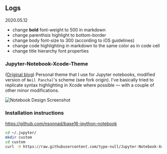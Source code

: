## Logs
2020.05.12
- change **bold** font-weight to 500 in markdown
- change parenthsis highlight to bottom-border
- change body font-size to 300 (according to iOS guidelines)
- change code highlighting in markdown to the same color as in code cell
- change title hierarchy font properties

### Jupyter-Notebook-Xcode-Theme
([Original blog](https://navoshta.com/jupyter-notebook-xcode-theme/))
Personal theme that I use for Jupyter notebooks, modified version of `Neil Panchal`'s scheme (see fork origin). I've basically tried to replicate syntax highlighting in Xcode where possible — with a couple of other minor modifications.

![Notebook Design Screenshot](screenshot.png "Notebook Design")

### Installation instructions
https://github.com/nsonnad/base16-ipython-notebook

```sh
cd ~/.jupyter/
mkdir custom
cd custom
curl -O https://raw.githubusercontent.com/type-null/Jupyter-Notebook-Xcode-Theme/master/custom.css
```
